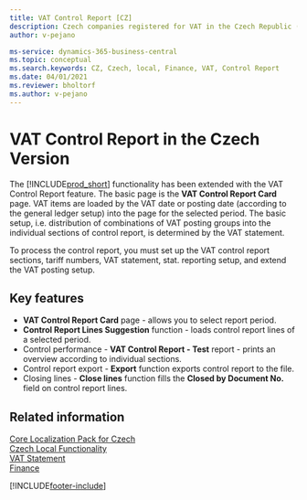 ```yaml
---
title: VAT Control Report [CZ]
description: Czech companies registered for VAT in the Czech Republic (with assigned CZ VAT ID number) have the obligation to submit the VAT Control Report.
author: v-pejano

ms-service: dynamics-365-business-central
ms.topic: conceptual
ms.search.keywords: CZ, Czech, local, Finance, VAT, Control Report
ms.date: 04/01/2021
ms.reviewer: bholtorf
ms.author: v-pejano
---
```


# VAT Control Report in the Czech Version

The [!INCLUDE[prod_short](../../includes/prod_short.md)] functionality has been extended with the VAT Control Report feature. The basic page is the **VAT Control Report Card** page. VAT items are loaded by the VAT date or posting date (according to the general ledger setup) into the page for the selected period. The basic setup, i.e. distribution of combinations of VAT posting groups into the individual sections of control report, is determined by the VAT statement.

To process the control report, you must set up the VAT control report sections, tariff numbers, VAT statement, stat. reporting setup, and extend the VAT posting setup.

## Key features

- **VAT Control Report Card** page - allows you to select report period.
- **Control Report Lines Suggestion** function - loads control report lines of a selected period.
- Control performance - **VAT Control Report - Test** report - prints an overview according to individual sections.
- Control report export - **Export** function exports control report to the file.
- Closing lines - **Close lines** function fills the **Closed by Document No.** field on control report lines.

## Related information

[Core Localization Pack for Czech](ui-extensions-core-localization-pack-cz.md)  
[Czech Local Functionality](czech-local-functionality.md)  
[VAT Statement](vat-statement.md)  
[Finance](../../finance.md)  


[!INCLUDE[footer-include](../../includes/footer-banner.md)]